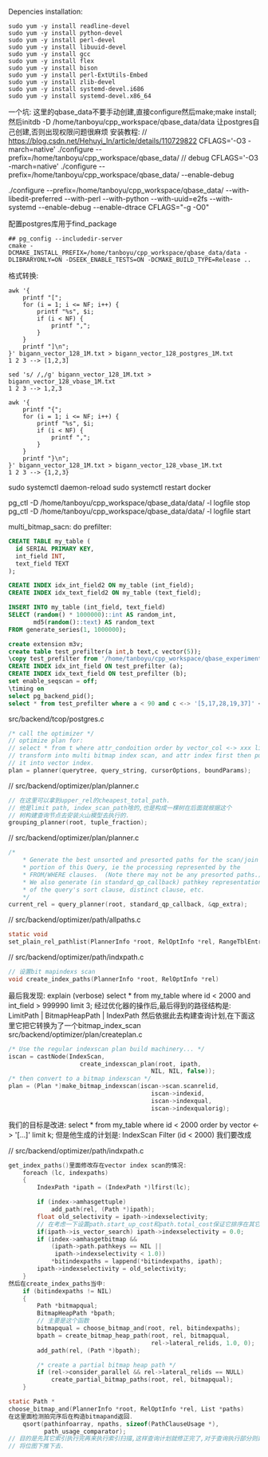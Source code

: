 Depencies installation:
```shell
sudo yum -y install readline-devel
sudo yum -y install python-devel
sudo yum -y install perl-devel
sudo yum -y install libuuid-devel
sudo yum -y install gcc
sudo yum -y install flex
sudo yum -y install bison
sudo yum -y install perl-ExtUtils-Embed
sudo yum -y install zlib-devel   
sudo yum -y install systemd-devel.i686
sudo yum -y install systemd-devel.x86_64
```
一个坑: 这里的qbase_data不要手动创建,直接configure然后make;make install; 然后initdb -D /home/tanboyu/cpp_workspace/qbase_data/data
让postgres自己创建,否则出现权限问题很麻烦
安装教程:
// https://blog.csdn.net/Hehuyi_In/article/details/110729822
CFLAGS='-O3 -march=native' ./configure --prefix=/home/tanboyu/cpp_workspace/qbase_data/
// debug
CFLAGS='-O3 -march=native' ./configure --prefix=/home/tanboyu/cpp_workspace/qbase_data/  --enable-debug

./configure --prefix=/home/tanboyu/cpp_workspace/qbase_data/ --with-libedit-preferred --with-perl --with-python --with-uuid=e2fs --with-systemd --enable-debug --enable-dtrace CFLAGS="-g -O0"

配置postgres库用于find_package
```shell
## pg_config --includedir-server
cmake -DCMAKE_INSTALL_PREFIX=/home/tanboyu/cpp_workspace/qbase_data/data -DLIBRARYONLY=ON -DSEEK_ENABLE_TESTS=ON -DCMAKE_BUILD_TYPE=Release ..
```
格式转换:
```shell
awk '{
    printf "[";
    for (i = 1; i <= NF; i++) {
        printf "%s", $i;
        if (i < NF) {
            printf ",";
        }
    }
    printf "]\n";
}' bigann_vector_128_1M.txt > bigann_vector_128_postgres_1M.txt
1 2 3 --> [1,2,3]

sed 's/ /,/g' bigann_vector_128_1M.txt > bigann_vector_128_vbase_1M.txt
1 2 3 --> 1,2,3

awk '{
    printf "{";
    for (i = 1; i <= NF; i++) {
        printf "%s", $i;
        if (i < NF) {
            printf ",";
        }
    }
    printf "}\n";
}' bigann_vector_128_1M.txt > bigann_vector_128_vbase_1M.txt
1 2 3 --> {1,2,3}
```

sudo systemctl daemon-reload
sudo systemctl restart docker

pg_ctl -D /home/tanboyu/cpp_workspace/qbase_data/data/ -l logfile stop
pg_ctl -D /home/tanboyu/cpp_workspace/qbase_data/data/ -l logfile start

multi_bitmap_sacn: do prefilter:
```sql
CREATE TABLE my_table (
  id SERIAL PRIMARY KEY,
  int_field INT,
  text_field TEXT
);

CREATE INDEX idx_int_field2 ON my_table (int_field);
CREATE INDEX idx_text_field2 ON my_table (text_field);

INSERT INTO my_table (int_field, text_field)
SELECT (random() * 1000000)::int AS random_int,
       md5(random()::text) AS random_text
FROM generate_series(1, 1000000);
```
```sql
create extension m3v;
create table test_prefilter(a int,b text,c vector(5));
\copy test_prefilter from '/home/tanboyu/cpp_workspace/qbase_experiments/test_prefilter.csv' WITH (FORMAT csv, DELIMITER '|');
CREATE INDEX idx_int_field ON test_prefilter (a);
CREATE INDEX idx_text_field ON test_prefilter (b);
set enable_seqscan = off;
\timing on
select pg_backend_pid();
select * from test_prefilter where a < 90 and c <-> '[5,17,28,19,37]' < 87;
```

src/backend/tcop/postgres.c
```c
/* call the optimizer */
// optimize plan for:
// select * from t where attr_condoition order by vector_col <-> xxx limit k;
// transform into multi bitmap index scan, and attr index first then push down 
// it into vector index.
plan = planner(querytree, query_string, cursorOptions, boundParams);
```


// src/backend/optimizer/plan/planner.c
```c
// 在这里可以拿到upper_rel的cheapest_total_path.
// 他是limit path, index_scan_path啥的,也是构成一棵树在后面就根据这个
// 树构建查询节点去安装火山模型去执行的.
grouping_planner(root, tuple_fraction);
```

// src/backend/optimizer/plan/planner.c
```c
/*
    * Generate the best unsorted and presorted paths for the scan/join
    * portion of this Query, ie the processing represented by the
    * FROM/WHERE clauses.  (Note there may not be any presorted paths.)
    * We also generate (in standard_qp_callback) pathkey representations
    * of the query's sort clause, distinct clause, etc.
    */
current_rel = query_planner(root, standard_qp_callback, &qp_extra);
```

// src/backend/optimizer/path/allpaths.c
```c
static void
set_plain_rel_pathlist(PlannerInfo *root, RelOptInfo *rel, RangeTblEntry *rte)
```

// src/backend/optimizer/path/indxpath.c
```c
// 设置bit mapindexs scan
void create_index_paths(PlannerInfo *root, RelOptInfo *rel)

```

最后我发现:
explain (verbose) select * from my_table where id < 2000 and  int_field > 999990 limit 3;
经过优化器的操作后,最后得到的路径结构是:
LimitPath
    |
BitmapHeapPath
    |
IndexPath
然后依据此去构建查询计划,在下面这里它把它转换为了一个bitmap_index_scan
src/backend/optimizer/plan/createplan.c
```c
/* Use the regular indexscan plan build machinery... */
iscan = castNode(IndexScan,
                    create_indexscan_plan(root, ipath,
                                        NIL, NIL, false));
/* then convert to a bitmap indexscan */
plan = (Plan *)make_bitmap_indexscan(iscan->scan.scanrelid,
                                        iscan->indexid,
                                        iscan->indexqual,
                                        iscan->indexqualorig);
```
我们的目标是改进:
select * from my_table where id < 2000 order by vector <-> '[...]' limit k;
但是他生成的计划是:
IndexScan
    Filter (id < 2000)
我们要改成

// src/backend/optimizer/path/indxpath.c
```c
get_index_paths()里面修改存在vector index scan的情况:
	foreach (lc, indexpaths)
	{
		IndexPath *ipath = (IndexPath *)lfirst(lc);

		if (index->amhasgettuple)
			add_path(rel, (Path *)ipath);
		float old_selectivity = ipath->indexselectivity;
        // 在考虑一下设置path.start_up_cost和path.total_cost保证它排序在其它索引扫描完之后
		if(ipath->is_vector_search) ipath->indexselectivity = 0.0;
		if (index->amhasgetbitmap &&
			(ipath->path.pathkeys == NIL ||
			 ipath->indexselectivity < 1.0))
			*bitindexpaths = lappend(*bitindexpaths, ipath);
		ipath->indexselectivity = old_selectivity;
	}
然后在create_index_paths当中:
	if (bitindexpaths != NIL)
	{
		Path *bitmapqual;
		BitmapHeapPath *bpath;
        // 主要是这个函数
		bitmapqual = choose_bitmap_and(root, rel, bitindexpaths);
		bpath = create_bitmap_heap_path(root, rel, bitmapqual,
										rel->lateral_relids, 1.0, 0);
		add_path(rel, (Path *)bpath);

		/* create a partial bitmap heap path */
		if (rel->consider_parallel && rel->lateral_relids == NULL)
			create_partial_bitmap_paths(root, rel, bitmapqual);
	}

static Path *
choose_bitmap_and(PlannerInfo *root, RelOptInfo *rel, List *paths)
在这里面检测拍完序后在构造bitmapand返回.
	qsort(pathinfoarray, npaths, sizeof(PathClauseUsage *),
		  path_usage_comparator);
// 目的是先其它索引执行完再来执行索引扫描,这样查询计划就修正完了,对于查询执行部分则是需要在MultiBitmapAndIndexScan执行阶段
// 将位图下推下去.
```



